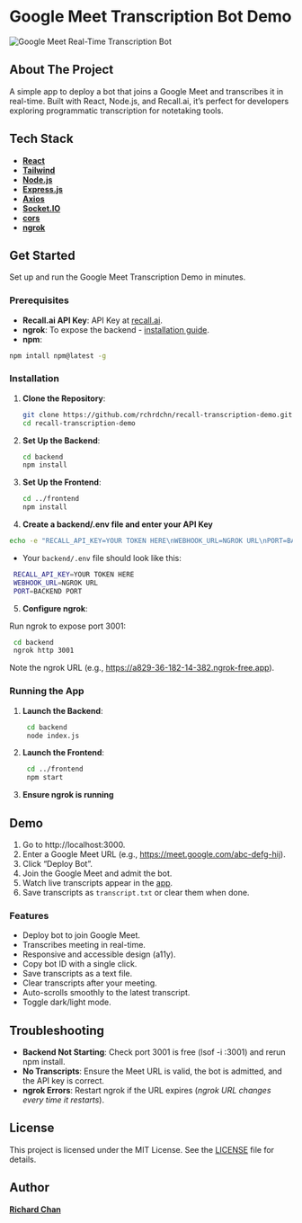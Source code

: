 # Google Meet Transcription Bot Demo

![Google Meet Real-Time Transcription Bot](demo.png "Google Meet Real-Time Transcription Bot")

## About The Project

A simple app to deploy a bot that joins a Google Meet and transcribes it in real-time. Built with React, Node.js, and Recall.ai, it’s perfect for developers exploring programmatic transcription for notetaking tools.

## Tech Stack
- [**React**](https://react.dev/)
- [**Tailwind**](https://tailwindcss.com/)
- [**Node.js**](https://nodejs.org)
- [**Express.js**](https://expressjs.com/)
- [**Axios**](https://axios-http.com/)
- [**Socket.IO**](https://socket.io/)
- [**cors**](https://www.npmjs.com/package/cors)
- [**ngrok**](https://ngrok.com)

## Get Started
Set up and run the Google Meet Transcription Demo in minutes.

### Prerequisites
- **Recall.ai API Key**: API Key at [recall.ai](https://recall.ai).
- **ngrok**: To expose the backend - [installation guide](https://ngrok.com).
- **npm**:
```bash
npm intall npm@latest -g
```

### Installation

1. **Clone the Repository**:

   ```bash
   git clone https://github.com/rchrdchn/recall-transcription-demo.git
   cd recall-transcription-demo

2. **Set Up the Backend**:

   ```bash
   cd backend
   npm install

3. **Set Up the Frontend**:

   ```bash
   cd ../frontend
   npm install

4. **Create a backend/.env file and enter your API Key**

  ```bash
  echo -e "RECALL_API_KEY=YOUR TOKEN HERE\nWEBHOOK_URL=NGROK URL\nPORT=BACKEND PORT" > backend/.env
   ```

  - Your `backend/.env` file should look like this:

   ```bash
    RECALL_API_KEY=YOUR TOKEN HERE
    WEBHOOK_URL=NGROK URL
    PORT=BACKEND PORT
   ```

5. **Configure ngrok**:

  Run ngrok to expose port 3001:

   ```bash
    cd backend
    ngrok http 3001
   ```

  Note the ngrok URL (e.g., https://a829-36-182-14-382.ngrok-free.app).

### Running the App

1. **Launch the Backend**:

   ```bash
    cd backend
    node index.js
   ```

2. **Launch the Frontend**:

   ```bash
    cd ../frontend
    npm start
   ```

3. **Ensure ngrok is running**

## Demo

1. Go to http://localhost:3000.
2. Enter a Google Meet URL (e.g., https://meet.google.com/abc-defg-hij).
3. Click “Deploy Bot”.
4. Join the Google Meet and admit the bot.
5. Watch live transcripts appear in the [app](http://localhost:3000/).
6. Save transcripts as `transcript.txt` or clear them when done.

### Features

- Deploy bot to join Google Meet.
- Transcribes meeting in real-time.
- Responsive and accessible design (a11y).
- Copy bot ID with a single click.
- Save transcripts as a text file.
- Clear transcripts after your meeting.
- Auto-scrolls smoothly to the latest transcript.
- Toggle dark/light mode.

## Troubleshooting
- **Backend Not Starting**: Check port 3001 is free (lsof -i :3001) and rerun npm install.
- **No Transcripts**: Ensure the Meet URL is valid, the bot is admitted, and the API key is correct.
- **ngrok Errors**: Restart ngrok if the URL expires (_ngrok URL changes every time it restarts_).

## License
This project is licensed under the MIT License. See the [LICENSE](LICENSE) file for details.

## Author
[**Richard Chan**](middlekid.io)